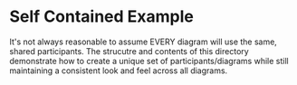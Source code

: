 # Self Contained Example

It's not always reasonable to assume EVERY diagram will use the same, shared participants. The strucutre and contents of this directory demonstrate how to create a unique set of participants/diagrams while still maintaining a consistent look and feel across all diagrams.